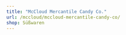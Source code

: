 ```yaml
---
title: "McCloud Mercantile Candy Co."
url: /mccloud/mccloud-mercantile-candy-co/
shop: Süßwaren
---
```


